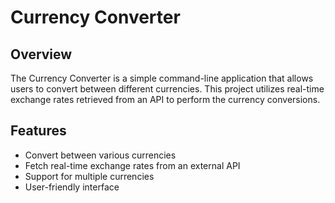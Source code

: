 # Currency Converter

## Overview
The Currency Converter is a simple command-line application that allows users to convert between different currencies. This project utilizes real-time exchange rates retrieved from an API to perform the currency conversions.

## Features
- Convert between various currencies
- Fetch real-time exchange rates from an external API
- Support for multiple currencies
- User-friendly interface
